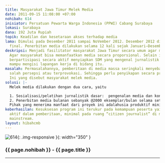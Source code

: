 ```yaml
---
title: Masyarakat Jawa Timur Melek Media
date: 2011-09-15 11:08:00 +07:00
nohibah: 614
inisiator: Persatuan Pewarta Warga Indonesia (PPWI) Cabang Surabaya
lokasi: Surabaya
dana: 192 Juta Rupiah
topik: Keadilan dan kesetaraan akses terhadap media
lama: Dimulai pada Desember 2011 sampai NoVember 2012. Desember 2012 dilakukan evaluasi
  final. Penerbitan media dilakukan selama 12 kali sejak Januari–Desember 2012.
deskripsi: Menjadi fasilitator masyarakat Jawa Timur secara umum agar melek media.
  Agar masyarakat bisa memanfaatkan media secara proporsional. Selain itu, kami ingin
  berpartisipasi secara aktif menyiapkan SDM yang mengenal jurnalistik agar kelak
  mampu mengisi lapangan kerja di bidang itu.
masalah: Permasalahannya, pemberitaan di media massa seringkali menyebabkan masyarakat
  salah persepsi atau terprovokasi. Sehingga perlu penyikapan secara proporsional.
  Ini yang disebut masyarakat melek media.
solusi: |-
  Melek media dilakukan dengan dua cara, yaitu

  1. Sosialisasi/pelatihan jurnalistik dasar:  pengenalan media dan konten-kontennya. Juga cara agar bisa terlibat aktif di media.
  2. Penerbitan media bulanan sebanyak @2000 eksemplar/bulan selama setahun.
  Pihak yang menerima manfaat dari proyek ini adalahusia produktif minimal 17 tahun, sebanyak maksimal 1000 orang. Tujuh wilayah kota/kabupaten yang disasar, yaitu Kota Surabaya, Kota Malang, Kota Blitar, Kota Kediri, Kabupaten Bangkalan, Kabupaten Banyuwangi dan Kabupaten Jember.
keberhasilan: Kesuksesan program ini terukur pada kemampuan peserta yaitu bisa berpartisipasi
  aktif dalam pemberitaan, minimal pada ruang “citizen journalist” di media massa
  mainstream.
layout: hibahcmb
---
```


![614](/static/img/hibahcmb/614.png){: .img-responsive }{: width="350" }

### {{ page.nohibah }} - {{ page.title }}

---
